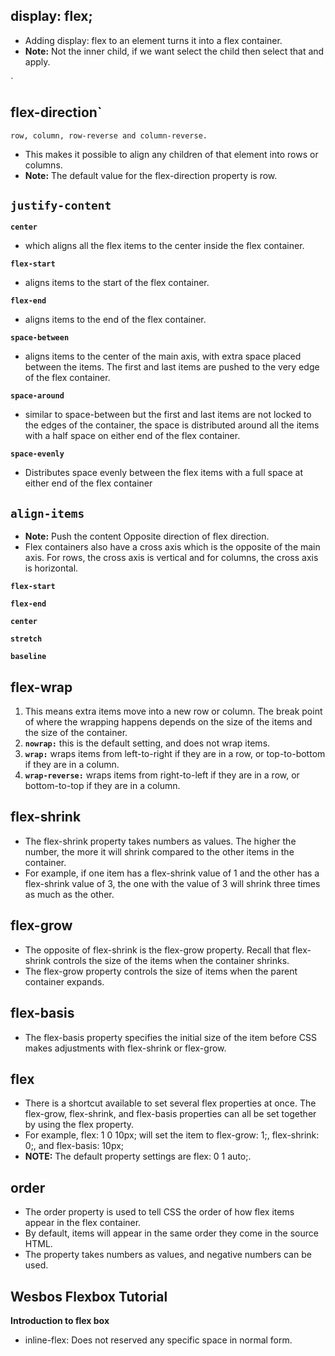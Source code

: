     

## display: flex;

 - Adding display: flex to an element turns it into a flex container.
 - **Note:** Not the inner child, if we want select the child then select that and apply.

`

## flex-direction`

    row, column, row-reverse and column-reverse.

 - This makes it possible to align any children of that element into rows or columns.
 - **Note:** The default value for the flex-direction property is row.

## **`justify-content`**

**`center`** 

 - which aligns all the flex items to the center inside the flex
   container.

    

 **`flex-start`**
 - aligns items to the start of the flex container.

    
**`flex-end`**
 - aligns items to the end of the flex container.

    
**`space-between`** 
 - aligns items to the center of the main axis, with extra space
   placed between the items. The first and last items are pushed to the
   very edge of the flex container.

**`space-around`**
   

 - similar to space-between but the first and last items are not locked to the edges of the container, the space is distributed around all the items with a half space on either end of the flex container.

**`space-evenly`**

 - Distributes space evenly between the flex items with a full space at either end of the flex container

## `align-items`

 - **Note:** Push the content Opposite direction of flex direction.
 - Flex containers also have a cross axis which is the opposite of the main axis. For rows, the cross axis is vertical and for columns, the cross axis is horizontal.
 

**`flex-start`**

**`flex-end`**

  **`center`**
  
 **`stretch`**
 
 **`baseline`**


## flex-wrap

    

 1. This means extra items move into a new row or column. The break point of where the wrapping happens depends on the size of the items and the size of the container.
 2. **`nowrap:`** this is the default setting, and does not wrap items.
 3. **`wrap:`** wraps items from left-to-right if they are in a row, or top-to-bottom if they are in a column.
 4. **`wrap-reverse:`** wraps items from right-to-left if they are in a row, or bottom-to-top if they are in a column.

## flex-shrink

 - The flex-shrink property takes numbers as values. The higher the number, the more it will shrink compared to the other items in the container. 
 - For example, if one item has a flex-shrink value of 1 and the other has a flex-shrink value of 3, the one with the value of 3 will shrink three times as much as the other.

## flex-grow

 - The opposite of flex-shrink is the flex-grow property. Recall that flex-shrink controls the size of the items when the container shrinks. 
 - The flex-grow property controls the size of items when the parent container expands.
## flex-basis
 - The flex-basis property specifies the initial size of the item before
   CSS makes adjustments with flex-shrink or flex-grow.
## flex
 - There is a shortcut available to set several flex properties at once. The flex-grow, flex-shrink, and flex-basis properties can all be set together by using the flex property.
 - For example, flex: 1 0 10px; will set the item to flex-grow: 1;, flex-shrink: 0;, and flex-basis: 10px;
 - **NOTE:** The default property settings are flex: 0 1 auto;.
## order
 - The order property is used to tell CSS the order of how flex items appear in the flex container. 
 - By default, items will appear in the same order they come in the source HTML. 
 - The property takes numbers as values, and negative numbers can be used.


## Wesbos Flexbox Tutorial
**Introduction to  flex box**

 - inline-flex: Does not reserved any specific space in normal form.

<!--stackedit_data:
eyJoaXN0b3J5IjpbLTE2MTU1Mjk3MTUsMTcwMTY1NTI2NiwtMT
IxNTk1OTI3OV19
-->